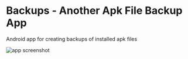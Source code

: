 # Backups - Another Apk File Backup App

Android app for creating backups of installed apk files

![app screenshot](github_res/app.png)
